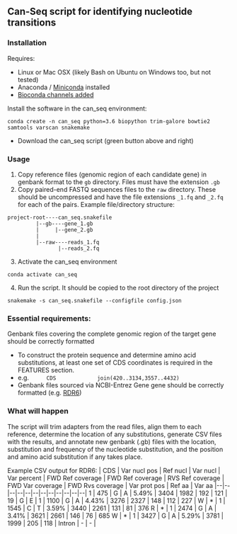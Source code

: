 

## Can-Seq script for identifying nucleotide transitions

### Installation

Requires:
- Linux or Mac OSX (likely Bash on Ubuntu on Windows too, but not tested)
- Anaconda / [Miniconda](https://conda.io/miniconda.html) installed
- [Bioconda channels added](http://ddocent.com//bioconda/)

Install the software in the can_seq environment:

```
conda create -n can_seq python=3.6 biopython trim-galore bowtie2 samtools varscan snakemake
```

- Download the can_seq script (green button above and right)

### Usage

1. Copy reference files (genomic region of each candidate gene) in genbank format to the ```gb``` directory.  Files must have the extension ```.gb```
2. Copy paired-end FASTQ sequences files to the ```raw``` directory.  These should be uncompressed and have the file extensions ```_1.fq``` and ```_2.fq``` for each of the pairs.  Example file/directory structure:
```
project-root----can_seq.snakefile
	     |--gb----gene_1.gb
	     |     |--gene_2.gb
	     |
	     |--raw----reads_1.fq
	            |--reads_2.fq 
```    
3. Activate the can_seq environment
```
conda activate can_seq
```
4. Run the script.  It should be copied to the root directory of the project
```
snakemake -s can_seq.snakefile --configfile config.json
```
### Essential requirements:

Genbank files covering the complete genomic region of the target gene should be correctly formatted
- To construct the protein sequence and determine amino acid substitutions, at least one set of CDS coordinates is required in the FEATURES section.
- e.g. ```     CDS             join(420..3134,3557..4432)```
- Genbank files sourced via NCBI-Entrez Gene gene should be correctly formatted (e.g. [RDR6](https://www.ncbi.nlm.nih.gov/nuccore/NC_003074.8?report=genbank&from=18348974&to=18353673&strand=true))

### What will happen

The script will trim adapters from the read files, align them to each reference, determine the location of any substitutions, generate CSV files with the results, and annotate new genbank (.gb) files with the location, substitution and frequency of the nucleotide substitution, and the position and amino acid substitution if any takes place.

Example CSV output for RDR6:
| CDS | Var nucl pos | Ref nucl |  Var nucl | Var percent | FWD Ref coverage | FWD Ref coverage | RVS Ref coverage | FWD Var coverage | FWD Rvs coverage | Var prot pos | Ref aa | Var aa
|--|--|--|--|--|--|--|--|--|--|--|--|
1 | 475	| G	| A	| 5.49% | 3404 | 1982 | 192 | 121 | 19 | G | E |
1 | 1100 | G | A | 4.43% | 3276 | 2327 | 148 | 112 | 227 | W | * |
1 | 1545 | C | T | 3.59% | 3440 | 2261 | 131 | 81 | 376	R | * |
1 | 2474 | G | A | 3.41% | 3621 | 2661 | 146 | 76 | 685	W | * |
1 | 3427 | G | A | 5.29% | 3781 | 1999 | 205 | 118 | Intron | - | - |
